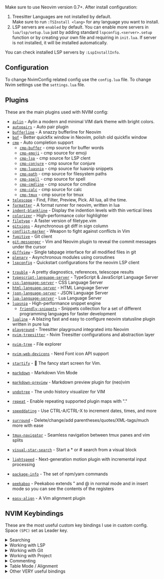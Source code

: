 Make sure to use Neovim version 0.7+. After install configuration:

1. Treesitter Languages are not installed by default.\
Make sure to run `:TSInstall <lang>` for any language you want to install.
2. LSP servers are `enabled` by default. You can enable more servers in `lua/lsp/setup.lua` just by adding standard `lspconfig.<server>.setup` function or by creating your own file and requiring in `init.lua`.
If server is not installed, it will be installed automatically.

You can check installed LSP servers by `:LspInstallInfo`.

## Configuration
To change NvimConfig related config use the `config.lua` file.
To change Nvim settings use the `settings.lua` file.

## Plugins

These are the main plugins used with NVIM config:

-   [`aylin`](https://github.com/AhmedAbdulrahman/aylin.vim) - Aylin a modern and minimal VIM dark theme with bright colors.
-   [`autopairs`](https://github.com/windwp/nvim-autopairs) - Auto pair plugin
-   [`bufferline`](https://github.com/akinsho/bufferline.nvim) - A snazzy bufferline for Neovim
-   [`bqf`](https://github.com/kevinhwang91/nvim-bqf) - Better quickfix window in Neovim, polish old quickfix window
-   [`cmp`](https://github.com/hrsh7th/nvim-cmp) - Auto completion support
    -   [`cmp-buffer`](https://github.com/hrsh7th/cmp-buffer) - cmp source for buffer words
    -   [`cmp-emoji`](https://github.com/hrsh7th/cmp-emoji) - cmp source for emoji
    -   [`cmp-lsp`](https://github.com/hrsh7th/cmp-nvim-lsp) - cmp source for LSP clent
    -   [`cmp-conjure`](https://github.com/PaterJason/cmp-conjure) - cmp source for conjure
    -   [`cmp-luasnip`](https://github.com/saadparwaiz1/cmp_luasnip) - cmp source for luasnip snippets
    -   [`cmp-path`](https://github.com/hrsh7th/cmp-path) - cmp source for filesystem paths
    -   [`cmp-spell`](https://github.com/f3fora/cmp-spell) - cmp source for spell
    -   [`cmp-cmdline`](https://github.com/hrsh7th/cmp-cmdline) - cmp source for cmdline
    -   [`cmp-calc`](https://github.com/hrsh7th/cmp-calc) - cmp source for calc
    -   [`cmp-tmux`](https://github.com/andersevenrud/cmp-tmux) - cmp source for tmux
-   [`telescope`](https://github.com/nvim-telescope/telescope.nvim) - Find, Filter, Preview, Pick. All lua, all the time.
-   [`formatter`](https://github.com/mhartington/formatter.nvim) - A format runner for neovim, written in lua
-   [`indent-blankline`](https://github.com/lukas-reineke/indent-blankline.nvim) - Display the indention levels with thin vertical lines
-   [`colorizer`](https://github.com/norcalli/nvim-colorizer.lua) - High-performance color highlighter
-   [`filetype`](https://github.com/nathom/filetype.nvim) - A faster version of filetype.vim
-   [`gitsigns`](https://github.com/lewis6991/gitsigns.nvim) - Asynchronous git diff in sign column
-   [`conflict-marker`](https://github.com/rhysd/conflict-marker.vim) - Weapon to fight against conflicts in Vim
-   [`fugitive`](https://github.com/tpope/vim-fugitive) - Git client
-   [`git-messenger`](https://github.com/rhysd/git-messenger.vim) - Vim and Neovim plugin to reveal the commit messages under the cursor
-   [`diffview`](https://github.com/sindrets/diffview.nvim) - Single tabpage interface for all modified files in git
-   [`plenary`](https://github.com/nvim-lua/plenary.nvim) - Asynchronous modules using coroutines
-   [`lspconfig`](https://github.com/neovim/nvim-lspconfig) - Quickstart configurations for the neovim LSP client
<!-- -   [`lsp-colors`](https://github.com/folke/lsp-colors.nvim) - Create missing LSP diagnostics highlight groups for color schemes -->
-   [`trouble`](https://github.com/folke/trouble.nvim) - A pretty diagnostics, references, telescope results
-   [`typescript-language-server`](https://github.com/theia-ide/typescript-language-server) - TypeScript & JavaScript Language Server
-   [`css-language-server`](https://github.com/vscode-langservers/vscode-css-languageserver-bin) - CSS Language Server
-   [`html-language-server`](https://github.com/vscode-langservers/vscode-html-languageserver-bin) - HTML Language Server
-   [`json-language-server`](https://github.com/vscode-langservers/vscode-json-languageserver) - JSON Language Server
-   [`lua-language-server`](https://github.com/sumneko/lua-language-server) - Lua Language Server
-   [`luasnip`](https://github.com/L3MON4D3/LuaSnip) - High-performance snippet engine
    -   [`friendly-snippets`](https://github.com/rafamadriz/friendly-snippets) - Snippets collection for a set of different programming languages for faster development
-   [`lualine`](https://github.com/nvim-lualine/lualine.nvim) - A blazing fast and easy to configure neovim statusline plugin written in pure lua
-   [`playground`](https://github.com/nvim-treesitter/playground) - Treesitter playground integrated into Neovim
-   [`nvim-treesitter`](https://github.com/nvim-treesitter/nvim-treesitter) - Nvim Treesitter configurations and abstraction layer
<!-- -   [`orgmode`](https://github.com/kristijanhusak/orgmode.nvim) - Orgmode clone written in Lua for Neovim 0.5+ -->
-   [`nvim-tree`](https://github.com/kyazdani42/nvim-tree.lua) - File explorer
-   [`nvim-web-devicons`](https://github.com/kyazdani42/nvim-web-devicons) - Nerd Font icon API support
-   [`startify`](https://github.com/mhinz/vim-startify) - 🔗 The fancy start screen for Vim.
-   [`markdown`](https://github.com/plasticboy/vim-markdown) - Markdown Vim Mode
-   [`markdown-preview`](https://github.com/iamcco/markdown-preview.nvim) - Markdown preview plugin for (neo)vim
-   [`undotree`](https://github.com/mbbill/undotree) - The undo history visualizer for VIM

-   [`repeat`](https://github.com/tpope/vim-repeat) - Enable repeating supported plugin maps with "."
-   [`speeddating`](https://github.com/tpope/vim-speeddating) - Use CTRL-A/CTRL-X to increment dates, times, and more
-   [`surround`](https://github.com/tpope/vim-surround) - Delete/change/add parentheses/quotes/XML-tags/much more with ease
-   [`tmux-navigator`](https://github.com/christoomey/vim-tmux-navigator) - Seamless navigation between tmux panes and vim splits
-   [`visual-star-search`](https://github.com/nelstrom/vim-visual-star-search) - Start a \* or # search from a visual block
-   [`lightspeed`](https://github.com/ggandor/lightspeed.nvim) - Next-generation motion plugin with incremental input processing
-   [`package-info`](https://github.com/vuki656/package-info.nvim) - The set of npm/yarn commands
-   [`peekaboo`](https://github.com/junegunn/vim-peekaboo) - Peekaboo extends " and @ in normal mode and <CTRL-R> in insert mode so you can see the contents of the registers
-   [`easy-align`](https://github.com/junegunn/vim-easy-align) -  A Vim alignment plugin

## NVIM Keybindings

These are the most useful custom key bindings I use in custom config. Space `(SPC)` set as Leader key.

<details>
<summary>Searching</summary>

### Searching

| Key Bindings | Description                     |
| ------------ | ------------------------------- |
| `SPC Tab`    | Telescope git files             |
| `SPC /`      | Telescope live grep             |
| `s`          | Enables lightspeed forward      |
| `S`          | Enables lightspeed backward     |
| `SPC s d`    | Search dotfiles                 |
| `SPC s h`    | Search file history             |
| `SPC s s`    | Search history                  |
| `<C - x>`    | Open selected file as a split   |
| `<C - v>`    | Open selected file as a vsplit  |
| `<C-t>`      | Open selected file in a new tab |

</details>

<details>
<summary>Working with LSP</summary>

### Working with LSP:

| Key Bindings               | Description                                       |
| -------------------------- | ------------------------------------------------- |
| `<C - Space>` or `SPC c a` | Code action                                       |
| `<S - K>`                  | Show documentation under cursor                   |
| `gd`                       | Go to definition                                  |
| `gr`                       | Go to references                                  |
| `]g`                       | Go to next diagnostic                             |
| `[g`                       | Go to prev diagnostic                             |
| `SPC c f`                  | Format document (usually ESLint/Prettier)         |
| `SPC c r`                  | Rename                                            |
| `SPC c q`                  | Quick fix - when I exactly know if it will fix it |
| `SPC c d`                  | Local diagnostics list                            |
| `SPC c o`                  | Organize imports                                  |

</details>

<details>
<summary>Working with Git</summary>

### Working with Git:

| Key Bindings | Description                                                                                                                              |
| ------------ | ---------------------------------------------------------------------------------------------------------------------------------------- |
| `SPC g g`    | Lazygit - for commiting and branch change                                                                                                |
| `SPC g s`    | Telescope status - when I want to change/search file I am working on with git changes                                                    |
| `]c`         | Go to next change hunk                                                                                                                   |
| `[c`         | Go to prev change hunk                                                                                                                   |
| `SPC g d`    | Advanced powerful diff view with many filters for debugging code, checking previous changes etc.                                         |
| `SPC g m`    | View hunk diff of a line under cursor                                                                                                    |
| `SPC g h r`  | Reset changed hunk under cursor - I like to check quickly what I have changed in that line and then just type 'u' to go back             |
| `SPC g h s`  | Stage hunk under cursor - Sometimes it's faster than selecting lines in Lazygit, so I can stage specific lines and then just do a commit |
| `SPC g l c`  | Quick check of previous commit in current buffer, <C-s> inside to switch preview                                                         |

</details>

<details>
<summary>Working with Project</summary>

### Working with Project:

| Key Bindings | Description                                                                                                                                                                                                                                                                             |
| ------------ | --------------------------------------------------------------------------------------------------------------------------------------------------------------------------------------------------------------------------------------------------------------------------------------- |
| `SPC f`      | Toggles nvim-tree file explorer                                                                                                                                                                                                                                                         |
| `SPC p w`    | Find word under cursor in project - very useful to find where component is used. Just use binding and type '<'. There is a lot of alternatives like lsp_references but I like it with telescope and to not find only references but whole text under cursor.                            |
| `SPC p f`    | Find file under cursor in project - it finds files in project which contains text under cursor. Useful when you name directories by component name in React and wants to go quickly to file. 'gd' is better but in some projects without TS or with mixed JS/TS it cannot work properly |
| `SPC p t`    | Finds TODOs/NOTES in project                                                                                                                                                                                                                                                            |
| `SPC p l`    | Switch between projects                                                                                                                                                                                                                                                                 |
| `SPC p s`    | Save session to load it later from Dashboard                                                                                                                                                                                                                                            |

</details>

<details>
<summary>Commenting</summary>

### Commenting

| Key Bindings  | Description                |
| ------------- | -------------------------- |
| `gcc`         | Create/remove comment      |
| `gc` (visual) | Create/remove comment      |
| `gcO`         | Create comment line before |
| `gco`         | Create comment line after  |

</details>

<details>
<summary>Table Mode / Alignment</summary>

### Table Mode / Alignment

| Key Bindings  | Description                                                                       |
| ------------- | --------------------------------------------------------------------------------- |
| `ga (visual)` | Aligns selection based on separator (comma, semi-colon, colon etc.)               |
| `SPC t m `    | Enables Table Mode. Do it in markdown file with some table and you will see magic |
| `SPC t i C `  | (Only when Table Mode Enabled) Insert column before                               |
| `SPC t i c `  | (Only when Table Mode Enabled) Insert column after                                |
| `SPC t d c `  | (Only when Table Mode Enabled) Delete column                                      |
| `SPC t d r `  | (Only when Table Mode Enabled) Delete row                                         |
| `SPC t s `    | (Only when Table Mode Enabled) Sort table alphabetically                          |

</details>

<details>
<summary>Other VERY useful bindings</summary>

### Other VERY useful bindings

| Key Bindings | Description                                                                                                                                          |
| ------------ | ---------------------------------------------------------------------------------------------------------------------------------------------------- |
| `<S-q> `     | Smartly closes current buffer without breaking UI                                                                                                    |
| `<C-a> `     | It is not only increases number, but switches between true/false/const/let/function/arrow function/increment dates etc.                              |
| `<C-n> `     | Finds next occurence (like \*) of word and puts multi-cursor there. Then you can go to Insert mode, Append, Change or Delete.                        |
| `<C-o> `     | Jumps to previous cursor in jumplist. I use it very often.                                                                                           |
| `<C-i> `     | Jumps to next cursor in jumplist.                                                                                                                    |
| `<C-u> `     | Uppercase word under cursor.                                                                                                                         |
| `v <ENTER> ` | Smartly selects next subjects of current treesitter context                                                                                          |
| `za `        | Toggle folds. By treesitter they are automatically added to TS/JS files in smart way                                                                 |
| `zM `        | Close all folds                                                                                                                                      |
| `zR `        | Open all folds                                                                                                                                       |
| `gJ `        | Smartly joins lines based on treesitter                                                                                                              |
| `gS `        | Smartly splits lines based on treesitter. I do if VERY often when I want to put import element to new lines (e.g. import { A, B, C, D, E } from ...) |
| `<F1 > `     | Opens/closes split terminal                                                                                                                          |

</details>
